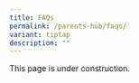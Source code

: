 ```yaml
---
title: FAQs
permalink: /parents-hub/faqs/
variant: tiptap
description: ""
---
```

<p>This page is under construction.</p>